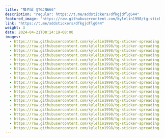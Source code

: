 ```yaml
---
title: "猫老鼠 @TGJN666"
description: "regular: https://t.me/addstickers/dfkgjdflg644"
featured_image: "https://raw.githubusercontent.com/kylelin1998/tg-sticker-spreading-worldwide-images/main/img/396e5946-800d-4b19-957c-26713093ff4f.jpg"
link: "https://t.me/addstickers/dfkgjdflg644"
weight: 3
date: 2024-04-21T08:24:19+08:00
images:
  - https://raw.githubusercontent.com/kylelin1998/tg-sticker-spreading-worldwide-images/main/img/396e5946-800d-4b19-957c-26713093ff4f.jpg
  - https://raw.githubusercontent.com/kylelin1998/tg-sticker-spreading-worldwide-images/main/img/e00ee7de-34cd-4a91-85c6-d7ba5d93788f.jpg
  - https://raw.githubusercontent.com/kylelin1998/tg-sticker-spreading-worldwide-images/main/img/ae2eeca3-dd84-4460-a49a-3fa7f56310c7.jpg
  - https://raw.githubusercontent.com/kylelin1998/tg-sticker-spreading-worldwide-images/main/img/3b3666f3-b015-4a59-970b-4ee1aedd854e.jpg
  - https://raw.githubusercontent.com/kylelin1998/tg-sticker-spreading-worldwide-images/main/img/c9286e44-27ba-457f-92fb-6cc44a5107d3.jpg
  - https://raw.githubusercontent.com/kylelin1998/tg-sticker-spreading-worldwide-images/main/img/7f78e893-26c0-4443-affc-fced6d6a1061.jpg
  - https://raw.githubusercontent.com/kylelin1998/tg-sticker-spreading-worldwide-images/main/img/2d1df72d-382e-4234-af3d-c5539099a924.jpg
  - https://raw.githubusercontent.com/kylelin1998/tg-sticker-spreading-worldwide-images/main/img/97a50388-2007-44bd-8c04-3da814a9288c.jpg
  - https://raw.githubusercontent.com/kylelin1998/tg-sticker-spreading-worldwide-images/main/img/70348f41-4f9b-431a-bebd-5f6753b93a76.jpg
  - https://raw.githubusercontent.com/kylelin1998/tg-sticker-spreading-worldwide-images/main/img/97c6b28b-2b4e-4237-8966-89c9c9a9d6d8.jpg
  - https://raw.githubusercontent.com/kylelin1998/tg-sticker-spreading-worldwide-images/main/img/4873636b-5bd6-451d-b71a-36615a8ef833.jpg
  - https://raw.githubusercontent.com/kylelin1998/tg-sticker-spreading-worldwide-images/main/img/95fc5ff2-3a31-4af8-9a10-b965b7066cfe.jpg
  - https://raw.githubusercontent.com/kylelin1998/tg-sticker-spreading-worldwide-images/main/img/2e4b42d0-4008-452d-aaa6-7e8d5fa8bb2d.jpg
  - https://raw.githubusercontent.com/kylelin1998/tg-sticker-spreading-worldwide-images/main/img/92ea4387-763b-434e-94dd-20ed87cce88d.jpg
  - https://raw.githubusercontent.com/kylelin1998/tg-sticker-spreading-worldwide-images/main/img/6f0b4a14-ab2f-4568-a994-9c11343587c7.jpg
  - https://raw.githubusercontent.com/kylelin1998/tg-sticker-spreading-worldwide-images/main/img/94192144-0f8e-4887-9eea-c461fb8a6a0c.jpg
  - https://raw.githubusercontent.com/kylelin1998/tg-sticker-spreading-worldwide-images/main/img/b514c227-9121-42a1-b584-9d0a38cf251e.jpg
  - https://raw.githubusercontent.com/kylelin1998/tg-sticker-spreading-worldwide-images/main/img/3877cee1-fc82-4503-95bb-35fb46b925ff.jpg
  - https://raw.githubusercontent.com/kylelin1998/tg-sticker-spreading-worldwide-images/main/img/0ff7943b-da4c-4ae3-b6a5-f42e000c0a05.jpg
  - https://raw.githubusercontent.com/kylelin1998/tg-sticker-spreading-worldwide-images/main/img/4d2cd5f1-7ac4-4065-a50a-681bde45e10a.jpg
---
```

